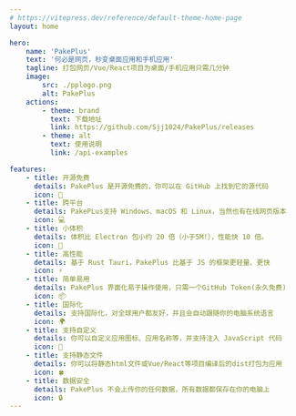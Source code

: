 ```yaml
---
# https://vitepress.dev/reference/default-theme-home-page
layout: home

hero:
    name: 'PakePlus'
    text: '何必是网页，秒变桌面应用和手机应用'
    tagline: 打包网页/Vue/React项目为桌面/手机应用只需几分钟
    image:
        src: ./pplogo.png
        alt: PakePlus
    actions:
        - theme: brand
          text: 下载地址
          link: https://github.com/Sjj1024/PakePlus/releases
        - theme: alt
          text: 使用说明
          link: /api-examples

features:
    - title: 开源免费
      details: PakePlus 是开源免费的，你可以在 GitHub 上找到它的源代码
      icon: 🐙
    - title: 跨平台
      details: PakePLus支持 Windows、macOS 和 Linux，当然也有在线网页版本
      icon: 💻
    - title: 小体积
      details: 体积比 Electron 包小约 20 倍（小于5M!），性能快 10 倍。
      icon: 🚀
    - title: 高性能
      details: 基于 Rust Tauri，PakePlus 比基于 JS 的框架更轻量、更快
      icon: ⚡
    - title: 简单易用
      details: PakePlus 界面化易于操作使用，只需一个GitHub Token(永久免费)
      icon: 📦
    - title: 国际化
      details: 支持国际化，对全球用户都友好，并且会自动跟随你的电脑系统语言
      icon: 🌍
    - title: 支持自定义
      details: 你可以自定义应用图标、应用名称等，并支持注入 JavaScript 代码
      icon: 🎨
    - title: 支持静态文件
      details: 你可以将静态html文件或Vue/React等项目编译后的dist打包为应用
      icon: 🍀
    - title: 数据安全
      details: PakePlus 不会上传你的任何数据，所有数据都保存在你的电脑上
      icon: 🔒
---
```

